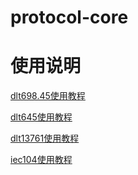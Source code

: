 # protocol-core

# 使用说明

[dlt698.45使用教程](dlt_698.md) 


[dlt645使用教程](dlt_645.md)


[dlt13761使用教程](dlt13761.md)


[iec104使用教程](iec104.md)